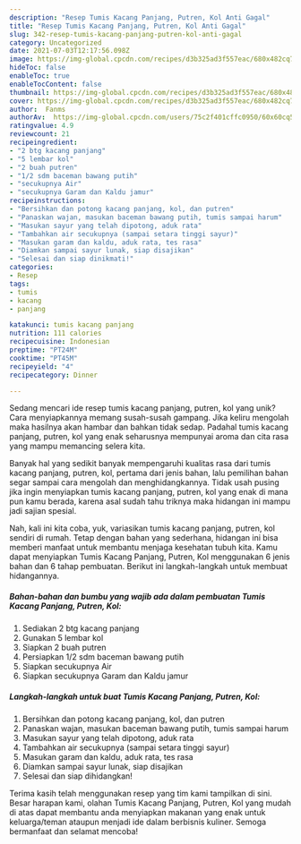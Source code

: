 ```yaml
---
description: "Resep Tumis Kacang Panjang, Putren, Kol Anti Gagal"
title: "Resep Tumis Kacang Panjang, Putren, Kol Anti Gagal"
slug: 342-resep-tumis-kacang-panjang-putren-kol-anti-gagal
category: Uncategorized
date: 2021-07-03T12:17:56.098Z
image: https://img-global.cpcdn.com/recipes/d3b325ad3f557eac/680x482cq70/tumis-kacang-panjang-putren-kol-foto-resep-utama.jpg
hideToc: false
enableToc: true
enableTocContent: false
thumbnail: https://img-global.cpcdn.com/recipes/d3b325ad3f557eac/680x482cq70/tumis-kacang-panjang-putren-kol-foto-resep-utama.jpg
cover: https://img-global.cpcdn.com/recipes/d3b325ad3f557eac/680x482cq70/tumis-kacang-panjang-putren-kol-foto-resep-utama.jpg
author:  Fanms
authorAv:  https://img-global.cpcdn.com/users/75c2f401cffc0950/60x60cq50/avatar.jpg
ratingvalue: 4.9
reviewcount: 21
recipeingredient:
- "2 btg kacang panjang"
- "5 lembar kol"
- "2 buah putren"
- "1/2 sdm baceman bawang putih"
- "secukupnya Air"
- "secukupnya Garam dan Kaldu jamur"
recipeinstructions:
- "Bersihkan dan potong kacang panjang, kol, dan putren"
- "Panaskan wajan, masukan baceman bawang putih, tumis sampai harum"
- "Masukan sayur yang telah dipotong, aduk rata"
- "Tambahkan air secukupnya (sampai setara tinggi sayur)"
- "Masukan garam dan kaldu, aduk rata, tes rasa"
- "Diamkan sampai sayur lunak, siap disajikan"
- "Selesai dan siap dinikmati!"
categories:
- Resep
tags:
- tumis
- kacang
- panjang

katakunci: tumis kacang panjang 
nutrition: 111 calories
recipecuisine: Indonesian
preptime: "PT24M"
cooktime: "PT45M"
recipeyield: "4"
recipecategory: Dinner

---
```



Sedang mencari ide resep tumis kacang panjang, putren, kol yang unik? Cara menyiapkannya memang susah-susah gampang. Jika keliru mengolah maka hasilnya akan hambar dan bahkan tidak sedap. Padahal tumis kacang panjang, putren, kol yang enak seharusnya mempunyai aroma dan cita rasa yang mampu memancing selera kita.




Banyak hal yang sedikit banyak mempengaruhi kualitas rasa dari tumis kacang panjang, putren, kol, pertama dari jenis bahan, lalu pemilihan bahan segar sampai cara mengolah dan menghidangkannya. Tidak usah pusing jika ingin menyiapkan tumis kacang panjang, putren, kol yang enak di mana pun kamu berada, karena asal sudah tahu triknya maka hidangan ini mampu jadi sajian spesial.


Nah, kali ini kita coba, yuk, variasikan tumis kacang panjang, putren, kol sendiri di rumah. Tetap dengan bahan yang sederhana, hidangan ini bisa memberi manfaat untuk membantu menjaga kesehatan tubuh kita. Kamu dapat menyiapkan Tumis Kacang Panjang, Putren, Kol menggunakan 6 jenis bahan dan 6 tahap pembuatan. Berikut ini langkah-langkah untuk membuat hidangannya.

<!--inarticleads1-->

##### Bahan-bahan dan bumbu yang wajib ada dalam pembuatan Tumis Kacang Panjang, Putren, Kol:

1. Sediakan 2 btg kacang panjang
1. Gunakan 5 lembar kol
1. Siapkan 2 buah putren
1. Persiapkan 1/2 sdm baceman bawang putih
1. Siapkan secukupnya Air
1. Siapkan secukupnya Garam dan Kaldu jamur




<!--inarticleads2-->

##### Langkah-langkah untuk buat Tumis Kacang Panjang, Putren, Kol:

1. Bersihkan dan potong kacang panjang, kol, dan putren
1. Panaskan wajan, masukan baceman bawang putih, tumis sampai harum
1. Masukan sayur yang telah dipotong, aduk rata
1. Tambahkan air secukupnya (sampai setara tinggi sayur)
1. Masukan garam dan kaldu, aduk rata, tes rasa
1. Diamkan sampai sayur lunak, siap disajikan
1. Selesai dan siap dihidangkan!



Terima kasih telah menggunakan resep yang tim kami tampilkan di sini. Besar harapan kami, olahan Tumis Kacang Panjang, Putren, Kol yang mudah di atas dapat membantu anda menyiapkan makanan yang enak untuk keluarga/teman ataupun menjadi ide dalam berbisnis kuliner. Semoga bermanfaat dan selamat mencoba!
